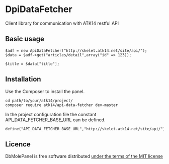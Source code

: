 DpiDataFetcher
==============

Client library for communication with ATK14 restful API

Basic usage
-----------

    $adf = new ApiDataFetcher("http://skelet.atk14.net/site/api/");
    $data = $adf->get("articles/detail",array("id" => 123));

    $title = $data["title"];

Installation
------------

Use the Composer to install the panel.

    cd path/to/your/atk14/project/
    composer require atk14/api-data-fetcher dev-master

In the project configuration file the constant API_DATA_FETCHER_BASE_URL can be defined.

    define("API_DATA_FETCHER_BASE_URL","http://skelet.atk14.net/site/api/");

Licence
-------

DbMolePanel is free software distributed [under the terms of the MIT license](http://www.opensource.org/licenses/mit-license)
